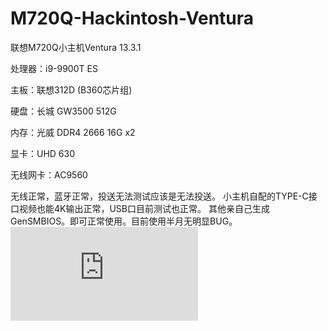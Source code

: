 # M720Q-Hackintosh-Ventura
联想M720Q小主机Ventura 13.3.1

处理器：i9-9900T ES

主板：联想312D (B360芯片组)

硬盘：长城 GW3500 512G

内存：光威 DDR4 2666 16G x2

显卡：UHD 630

无线网卡：AC9560


无线正常，蓝牙正常，投送无法测试应该是无法投送。
小主机自配的TYPE-C接口视频也能4K输出正常，USB口目前测试也正常。
其他亲自己生成GenSMBIOS。即可正常使用。目前使用半月无明显BUG。
![1.png](https://github.com/Skuld0722/M720Q-Hackintosh-Ventura/edit/main/README.md#:~:text=1.-,png,-2.png)

